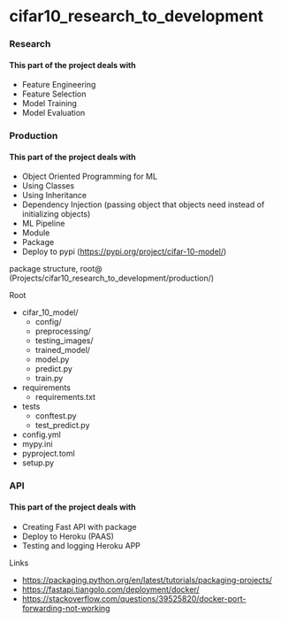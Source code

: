  # cifar10_research_to_development #

### Research
#### This part of the project deals with 
* Feature Engineering
* Feature Selection
* Model Training
* Model Evaluation

### Production
#### This part of the project deals with 
* Object Oriented Programming for ML
* Using Classes
* Using Inheritance
* Dependency Injection (passing object that objects need instead of initializing objects)
* ML Pipeline
* Module
* Package
* Deploy to pypi (https://pypi.org/project/cifar-10-model/)

package structure, root@ (Projects/cifar10_research_to_development/production/)

Root
* cifar_10_model/
    * config/
    * preprocessing/
    * testing_images/
    * trained_model/
    * model.py
    * predict.py
    * train.py
 * requirements
    * requirements.txt
 *  tests
    * conftest.py
    * test_predict.py
 * config.yml
 * mypy.ini
 * pyproject.toml
 * setup.py

### API
#### This part of the project deals with 
* Creating Fast API with package
* Deploy to Heroku (PAAS)
* Testing and logging Heroku APP


Links
* https://packaging.python.org/en/latest/tutorials/packaging-projects/
* https://fastapi.tiangolo.com/deployment/docker/
* https://stackoverflow.com/questions/39525820/docker-port-forwarding-not-working
